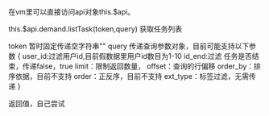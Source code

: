 在vm里可以直接访问api对象this.$api。

this.$api.demand.listTask(token,query) 获取任务列表

token 暂时固定传递空字符串""
query 传递查询参数对象，目前可能支持以下参数
{
  user_id:过滤用户id,目前假数据里用户id数目为1-10
  id_end:过滤 任务是否结束，传递false，true
  limit：限制返回数量，
  offset：查询的行偏移
  order_by：排序依据，目前不支持
  order：正反序，目前不支持
  ext_type：标签过滤，无需传递
}


返回值，自己尝试
